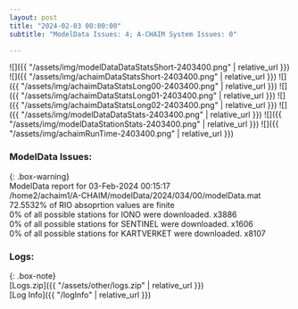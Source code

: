 ```yaml
---
layout: post
title: "2024-02-03 00:00:00"
subtitle: "ModelData Issues: 4; A-CHAIM System Issues: 0"

---
```


![]({{ "/assets/img/modelDataDataStatsShort-2403400.png" | relative_url }})
![]({{ "/assets/img/achaimDataStatsShort-2403400.png" | relative_url }})
![]({{ "/assets/img/achaimDataStatsLong00-2403400.png" | relative_url }})
![]({{ "/assets/img/achaimDataStatsLong01-2403400.png" | relative_url }})
![]({{ "/assets/img/achaimDataStatsLong02-2403400.png" | relative_url }})
![]({{ "/assets/img/modelDataDataStats-2403400.png" | relative_url }})
![]({{ "/assets/img/modelDataStationStats-2403400.png" | relative_url }})
![]({{ "/assets/img/achaimRunTime-2403400.png" | relative_url }})


### ModelData Issues:  
  
{: .box-warning}  
 ModelData report for 03-Feb-2024 00:15:17   
 /home2/achaim1/A-CHAIM/modelData/2024/034/00/modelData.mat   
 72.5532% of RIO absoprtion values are finite   
 0% of all possible stations for IONO were downloaded. x3886   
 0% of all possible stations for SENTINEL were downloaded. x1606   
 0% of all possible stations for KARTVERKET were downloaded. x8107   
  


### Logs:  
  
{: .box-note}  
[Logs.zip]({{ "/assets/other/logs.zip" | relative_url }})  
[Log Info]({{ "/logInfo" | relative_url }})  
